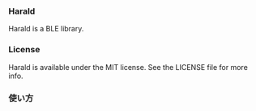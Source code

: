 ### Harald

Harald is a BLE library.

### License
Harald is available under the MIT license. See the LICENSE file for more info.

### 使い方
```
```
